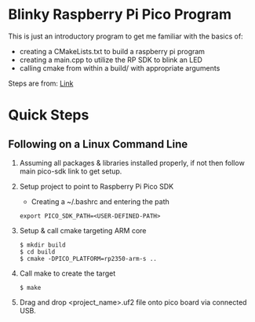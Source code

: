 # Blinky Raspberry Pi Pico Program

This is just an introductory program to get me familiar with the basics of:
- creating a CMakeLists.txt to build a raspberry pi program
- creating a main.cpp to utilize the RP SDK to blink an LED
- calling cmake from within a build/ with appropriate arguments

Steps are from: [Link](https://github.com/raspberrypi/pico-sdk/tree/master)

# Quick Steps

## Following on a Linux Command Line
1. Assuming all packages & libraries installed properly, if not then follow main pico-sdk link to get setup.

2. Setup project to point to Raspberry Pi Pico SDK
    * Creating a ~/.bashrc and entering the path
    ```
    export PICO_SDK_PATH=<USER-DEFINED-PATH>
    ```

3. Setup & call cmake targeting ARM core
    ```
    $ mkdir build
    $ cd build
    $ cmake -DPICO_PLATFORM=rp2350-arm-s ..
    ```

4. Call make to create the target
    ```
    $ make
    ```

5. Drag and drop <project_name>.uf2 file onto pico board via connected USB.
